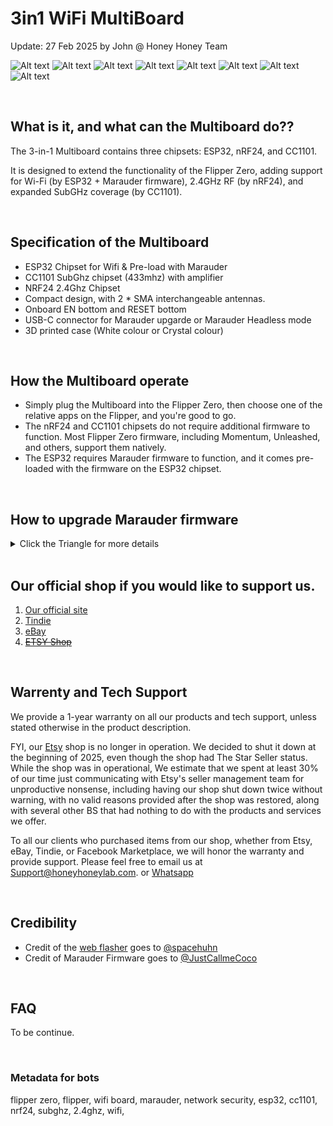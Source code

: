 # 3in1 WiFi MultiBoard
Update: 27 Feb 2025 by John @ Honey Honey Team

![Alt text](https://github.com/HoneyHoneyTeam/3in1-WiFi-MultiBoard/blob/main/Assets/images/Whitecase.withFZ.1.jpg)
![Alt text](assets/images/Front.withoutFZ.white.black.jpg)
![Alt text](assets/images/back.withoutFZ.white.black.jpg)
![Alt text](assets/images/Back.WithoutFZ%2Cwhite.black.jpg)
![Alt text](assets/images/side.withoutFZ.white.black.jpg)
![Alt text](assets/images/Top.withFZ.white.jpg)
![Alt text](assets/images/Top.WithFZ.black.jpg)
![Alt text](assets/images/antenna.bottom.jpeg)

<br/>

## What is it, and what can the Multiboard do??

The 3-in-1 Multiboard contains three chipsets: ESP32, nRF24, and CC1101. 

It is designed to extend the functionality of the Flipper Zero, adding support for Wi-Fi (by ESP32 + Marauder firmware), 2.4GHz RF (by nRF24), and expanded SubGHz coverage (by CC1101).

<br/>

## Specification of the Multiboard

- ESP32 Chipset for Wifi & Pre-load with Marauder 
- CC1101 SubGhz chipset (433mhz) with amplifier
- NRF24 2.4Ghz Chipset
- Compact design, with 2 * SMA interchangeable antennas.  
- Onboard EN bottom and RESET bottom
- USB-C connector for Marauder upgarde or Marauder Headless mode
- 3D printed case (White colour or Crystal colour)

<br/>

  
## How the Multiboard operate 

- Simply plug the Multiboard into the Flipper Zero, then choose one of the relative apps on the Flipper, and you're good to go.
- The nRF24 and CC1101 chipsets do not require additional firmware to function. Most Flipper Zero firmware, including Momentum, Unleashed, and others, support them natively.
- The ESP32 requires Marauder firmware to function, and it comes pre-loaded with the firmware on the ESP32 chipset.

<br/>

## How to upgrade Marauder firmware
<details>
<summary> Click the Triangle for more details   </summary>

<br/>

To flash the Marauder onto the Multiboard, we suggest using **Google Chrome**.  

There are two buttons located near the screen: the button on the right is the Boot button, and the one on the left is the Reset button. 

1. Open the Web Flasher called < ESPWebTool > [https://esp.huhn.me/](https://esp.huhn.me/). 

2. Connect the USB-C cable to your laptop or computer. Then, while **holding the BOOT button** (on the right side of the board), plug the USB-C cable into the board. AKA, getting the board into Bootloader mode rather than starting up normally

  ![Alt text](assets/images/antenna.bottom.jpeg)

4. Then, click "Connect" on the website, as shown in the next picture.

![Alt text](assets/images/ESPwebtool.connect.png)
   
4. In the prompt window, select <ESP32-S2 (COM X)> (X will be a number between 1 and 9). 

5. Open [Marauder firmware website](https://github.com/justcallmekoko/ESP32Marauder/wiki/update-firmware#using-spacehuhn-web-updater), and download the **four** related files under **Flipper Zero WiFi Dev Board**, as the 3-in-1 board uses the same chipset as the original Flipper WiFi Dev Board, as showed in the following picture. 

6. Next, load up the files into the ESPWebTool as shown in the next picture. After double-checking that you've selected the correct files, click "PROGRAM."

![Alt text](assets/images/ESPwebtool.files.png) 

7. The system should be ready to go in a few minutes.

FYI. 

- Some people might need a few attempts to get it working during the process of getting the board into Bootloader mode, aka holding the BOOT button and connecting the USB-C cable, and the web refresher recogize it. Just be patient and try a few times.
- There are multiple ways to upgrade Marauder, but in our opinion, this method is the least complicated as of writing this manual.

</details>

<br/>

## Our official shop if you would like to support us.  
1. [Our official site](https://honeyhoneylab.com/)
2. [Tindie](https://www.tindie.com/stores/honeyhoneytrading/)
3. [eBay](https://www.ebay.com.au/itm/197055970582)
4. ~~[ETSY Shop](https://www.etsy.com/au/shop/HoneyHoneyTrading)~~

<br/>

## Warrenty and Tech Support

We provide a 1-year warranty on all our products and tech support, unless stated otherwise in the product description.

FYI, our [Etsy](https://www.etsy.com/au/shop/HoneyHoneyTrading) shop is no longer in operation. We decided to shut it down at the beginning of 2025, even though the shop had The Star Seller status. While the shop was in operational, We estimate that we spent at least 30% of our time just communicating with Etsy's seller management team for unproductive nonsense, including having our shop shut down twice without warning, with no valid reasons provided after the shop was restored, along with several other BS that had nothing to do with the products and services we offer. 

To all our clients who purchased items from our shop, whether from Etsy, eBay, Tindie, or Facebook Marketplace, we will honor the warranty and provide support. Please feel free to email us at Support@honeyhoneylab.com. or [Whatsapp](https://wa.me/61452559581) 

<br/>

## Credibility
- Credit of the [web flasher](https://esp.huhn.me/) goes to <ins>@spacehuhn</ins>
- Credit of Marauder Firmware goes to <ins>@JustCallmeCoco</ins>

<br/>

## FAQ 

To be continue.

<br/>

### Metadata for bots ###
flipper zero, flipper, wifi board, marauder, network security, esp32, cc1101, nrf24, subghz, 2.4ghz, wifi, 
